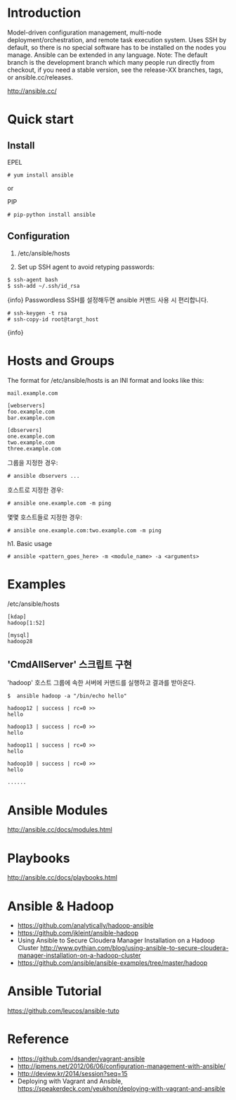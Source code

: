 # Introduction

Model-driven configuration management, multi-node deployment/orchestration, and remote task execution system. Uses SSH by default, so there is no special software has to be installed on the nodes you manage. Ansible can be extended in any language. Note: The default branch is the development branch which many people run directly from checkout, if you need a stable version, see the release-XX branches, tags, or ansible.cc/releases.

http://ansible.cc/

# Quick start

## Install

EPEL
```
# yum install ansible
```

or

PIP
```
# pip-python install ansible
```

## Configuration

1. /etc/ansible/hosts

2. Set up SSH agent to avoid retyping passwords:
```
$ ssh-agent bash
$ ssh-add ~/.ssh/id_rsa
```
{info}
Passwordless SSH를 설정해두면 ansible 커맨드 사용 시 편리합니다.

```
# ssh-keygen -t rsa
# ssh-copy-id root@targt_host
```
{info}

# Hosts and Groups

The format for /etc/ansible/hosts is an INI format and looks like this:
```
mail.example.com

[webservers]
foo.example.com
bar.example.com

[dbservers]
one.example.com
two.example.com
three.example.com
```

그룹을 지정한 경우:
```
# ansible dbservers ...
```

호스트로 지정한 경우:
```
# ansible one.example.com -m ping
```

몇몇 호스트들로 지정한 경우:
```
# ansible one.example.com:two.example.com -m ping
```

h1. Basic usage
```
# ansible <pattern_goes_here> -m <module_name> -a <arguments>
```

# Examples

/etc/ansible/hosts
```
[kdap]
hadoop[1:52]

[mysql]
hadoop28

```

## 'CmdAllServer' 스크립트 구현

'hadoop' 호스트 그룹에 속한 서버에 커맨드를 실행하고 결과를 받아온다.
```
$  ansible hadoop -a "/bin/echo hello"

hadoop12 | success | rc=0 >>
hello

hadoop13 | success | rc=0 >>
hello

hadoop11 | success | rc=0 >>
hello

hadoop10 | success | rc=0 >>
hello

......
```

# Ansible Modules

http://ansible.cc/docs/modules.html

# Playbooks

http://ansible.cc/docs/playbooks.html

# Ansible & Hadoop

* https://github.com/analytically/hadoop-ansible
* https://github.com/jkleint/ansible-hadoop
* Using Ansible to Secure Cloudera Manager Installation on a Hadoop Cluster http://www.pythian.com/blog/using-ansible-to-secure-cloudera-manager-installation-on-a-hadoop-cluster
* https://github.com/ansible/ansible-examples/tree/master/hadoop

# Ansible Tutorial

https://github.com/leucos/ansible-tuto

# Reference

* https://github.com/dsander/vagrant-ansible
* http://jpmens.net/2012/06/06/configuration-management-with-ansible/
* http://deview.kr/2014/session?seq=15
* Deploying with Vagrant and Ansible, https://speakerdeck.com/yeukhon/deploying-with-vagrant-and-ansible
